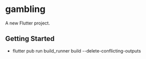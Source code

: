 # gambling

A new Flutter project.

## Getting Started

- flutter pub run build_runner build --delete-conflicting-outputs